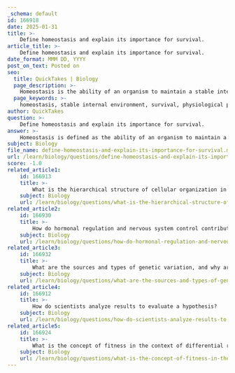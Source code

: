 ```yaml
---
_schema: default
id: 166918
date: 2025-01-31
title: >-
    Define homeostasis and explain its importance for survival.
article_title: >-
    Define homeostasis and explain its importance for survival.
date_format: MMM DD, YYYY
post_on_text: Posted on
seo:
  title: QuickTakes | Biology
  page_description: >-
    Homeostasis is the ability of an organism to maintain a stable internal environment despite external changes, crucial for survival, optimal functioning, prevention of diseases, and energy efficiency.
  page_keywords: >-
    homeostasis, stable internal environment, survival, physiological processes, temperature regulation, response to environmental changes, health prevention, energy efficiency, adaptation, metabolic processes
author: QuickTakes
question: >-
    Define homeostasis and explain its importance for survival.
answer: >-
    Homeostasis is defined as the ability of an organism to maintain a stable internal environment despite changes in external conditions. This regulation is crucial for the survival of living organisms, as it ensures that physiological processes can occur optimally.\n\n### Importance of Homeostasis for Survival\n\n1. **Optimal Functioning**: Homeostasis allows organisms to function effectively by regulating various internal conditions such as temperature, pH, and ion concentrations. For example, human body temperature is maintained around 37°C (98.6°F), which is essential for enzymatic reactions and overall metabolic processes.\n\n2. **Response to Environmental Changes**: Organisms face constant fluctuations in their external environment, such as changes in temperature, humidity, and availability of resources. Homeostasis enables them to adapt to these changes, ensuring that their internal conditions remain stable. For instance, when external temperatures drop, mechanisms such as shivering and vasoconstriction help maintain body temperature.\n\n3. **Survival and Reproduction**: Maintaining homeostasis is vital for survival, as it allows organisms to thrive in diverse environments. For example, aquatic organisms regulate their internal salt concentrations to survive in varying salinity levels of water. This stability is also crucial for reproduction, as many reproductive processes are sensitive to internal conditions.\n\n4. **Prevention of Disease**: Disruptions in homeostasis can lead to health issues and diseases. For instance, diabetes results from the inability to regulate blood glucose levels, leading to severe health complications. Thus, homeostatic mechanisms are essential for preventing such conditions.\n\n5. **Energy Efficiency**: Homeostasis contributes to energy efficiency by ensuring that metabolic processes are carried out under optimal conditions. This efficiency is vital for growth, reproduction, and overall maintenance of the organism.\n\nIn summary, homeostasis is a fundamental characteristic of life that plays a critical role in the survival of organisms by maintaining internal stability, enabling optimal functioning, and allowing for adaptation to environmental changes.
subject: Biology
file_name: define-homeostasis-and-explain-its-importance-for-survival.md
url: /learn/biology/questions/define-homeostasis-and-explain-its-importance-for-survival
score: -1.0
related_article1:
    id: 166913
    title: >-
        What is the hierarchical structure of cellular organization in living organisms?
    subject: Biology
    url: /learn/biology/questions/what-is-the-hierarchical-structure-of-cellular-organization-in-living-organisms
related_article2:
    id: 166930
    title: >-
        How do hormonal regulation and nervous system control contribute to biological regulation?
    subject: Biology
    url: /learn/biology/questions/how-do-hormonal-regulation-and-nervous-system-control-contribute-to-biological-regulation
related_article3:
    id: 166932
    title: >-
        What are the sources and types of genetic variation, and why are they important for evolution?
    subject: Biology
    url: /learn/biology/questions/what-are-the-sources-and-types-of-genetic-variation-and-why-are-they-important-for-evolution
related_article4:
    id: 166912
    title: >-
        How do scientists analyze results to evaluate a hypothesis?
    subject: Biology
    url: /learn/biology/questions/how-do-scientists-analyze-results-to-evaluate-a-hypothesis
related_article5:
    id: 166924
    title: >-
        What is the concept of fitness in the context of differential reproductive success?
    subject: Biology
    url: /learn/biology/questions/what-is-the-concept-of-fitness-in-the-context-of-differential-reproductive-success
---
```


&nbsp;